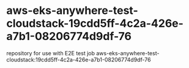 # aws-eks-anywhere-test-cloudstack-19cdd5ff-4c2a-426e-a7b1-08206774d9df-76
repository for use with E2E test job aws-eks-anywhere-test-cloudstack:19cdd5ff-4c2a-426e-a7b1-08206774d9df-76
